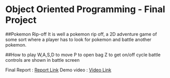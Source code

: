 # Object Oriented Programming - Final Project

##Pokemon Rip-off
It is well a pokemon rip off, a 2D adventure game of some sort where a player has to look for pokemon and battle another pokemon.

##How to play
W,A,S,D to move
P to open bag
Z to get on/off cycle
battle controls are shown in battle screen

Final Report : [Report Link](https://docs.google.com/document/d/19R2zbIifa_Hobo43EnCrVoOgZ0d5_kolBT14Dmyp_88/edit?usp=sharing)
Demo video : [Video Link](https://drive.google.com/file/d/10y9FP8TSrZmZIsApEWB00aCzdD-3xGKb/view?usp=sharing)
